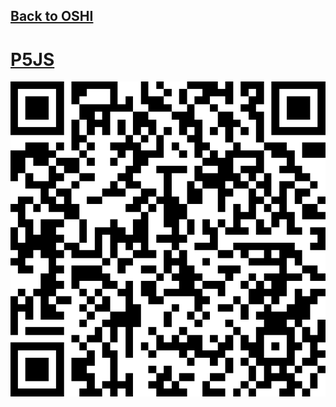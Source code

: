 ## [Back to OSHI](../)

# [P5JS](https://github.com/LafeLabs/OSHI/tree/main/qrcode)

![](../qrcodes/readme-qrcode.png)